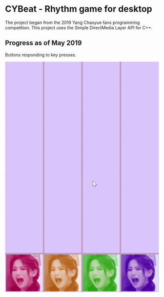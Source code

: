 # CYBeat - Rhythm game for desktop

The project began from the 2019 Yang Chaoyue fans programming competition. This project uses the Simple DirectMedia Layer API for C++.

## Progress as of May 2019
Buttons responding to key presses.

![buttons demonstration](https://github.com/bqianz/CYBeat/blob/master/intermediate-result-interactive-buttons.gif)
